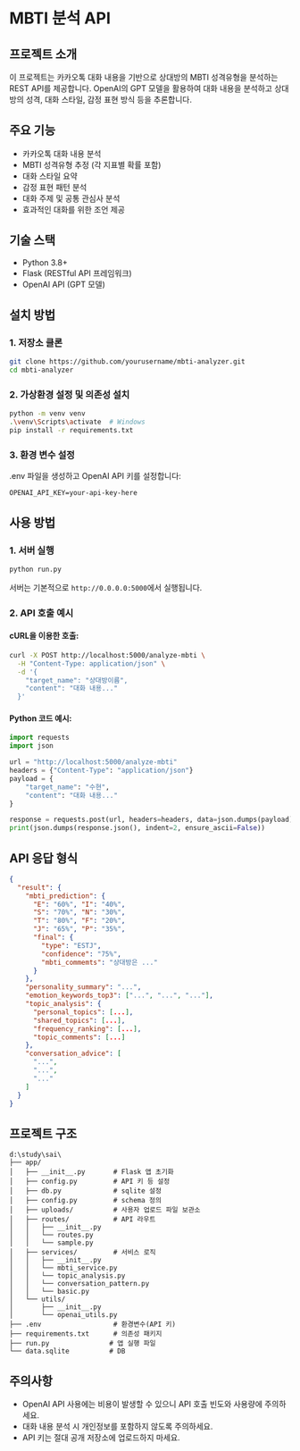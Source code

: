 # MBTI 분석 API

## 프로젝트 소개
이 프로젝트는 카카오톡 대화 내용을 기반으로 상대방의 MBTI 성격유형을 분석하는 REST API를 제공합니다. 
OpenAI의 GPT 모델을 활용하여 대화 내용을 분석하고 상대방의 성격, 대화 스타일, 감정 표현 방식 등을 추론합니다.

## 주요 기능
- 카카오톡 대화 내용 분석
- MBTI 성격유형 추정 (각 지표별 확률 포함)
- 대화 스타일 요약
- 감정 표현 패턴 분석
- 대화 주제 및 공통 관심사 분석
- 효과적인 대화를 위한 조언 제공

## 기술 스택
- Python 3.8+
- Flask (RESTful API 프레임워크)
- OpenAI API (GPT 모델)

## 설치 방법

### 1. 저장소 클론
```bash
git clone https://github.com/yourusername/mbti-analyzer.git
cd mbti-analyzer
```

### 2. 가상환경 설정 및 의존성 설치
```bash
python -m venv venv
.\venv\Scripts\activate  # Windows
pip install -r requirements.txt
```

### 3. 환경 변수 설정
.env 파일을 생성하고 OpenAI API 키를 설정합니다:
```
OPENAI_API_KEY=your-api-key-here
```

## 사용 방법

### 1. 서버 실행
```bash
python run.py
```
서버는 기본적으로 `http://0.0.0.0:5000`에서 실행됩니다.

### 2. API 호출 예시
#### cURL을 이용한 호출:
```bash
curl -X POST http://localhost:5000/analyze-mbti \
  -H "Content-Type: application/json" \
  -d '{
    "target_name": "상대방이름",
    "content": "대화 내용..."
  }'
```

#### Python 코드 예시:
```python
import requests
import json

url = "http://localhost:5000/analyze-mbti"
headers = {"Content-Type": "application/json"}
payload = {
    "target_name": "수현",
    "content": "대화 내용..."
}

response = requests.post(url, headers=headers, data=json.dumps(payload))
print(json.dumps(response.json(), indent=2, ensure_ascii=False))
```

## API 응답 형식
```json
{
  "result": {
    "mbti_prediction": {
      "E": "60%", "I": "40%",
      "S": "70%", "N": "30%",
      "T": "80%", "F": "20%",
      "J": "65%", "P": "35%",
      "final": {
        "type": "ESTJ",
        "confidence": "75%",
        "mbti_commemts": "상대방은 ..."
      }
    },
    "personality_summary": "...",
    "emotion_keywords_top3": ["...", "...", "..."],
    "topic_analysis": {
      "personal_topics": [...],
      "shared_topics": [...],
      "frequency_ranking": [...],
      "topic_comments": [...]
    },
    "conversation_advice": [
      "...",
      "...",
      "..."
    ]
  }
}
```

## 프로젝트 구조
```
d:\study\sai\
├── app/
│   ├── __init__.py       # Flask 앱 초기화
│   ├── config.py         # API 키 등 설정
│   ├── db.py             # sqlite 설정
│   ├── config.py         # schema 정의
│   ├── uploads/          # 사용자 업로드 파일 보관소
│   ├── routes/           # API 라우트
│   │   ├── __init__.py
│   │   └── routes.py
│   │   └── sample.py
│   ├── services/         # 서비스 로직
│   │   ├── __init__.py
│   │   └── mbti_service.py
│   │   └── topic_analysis.py
│   │   └── conversation_pattern.py
│   │   └── basic.py
│   └── utils/
│       ├── __init__.py
│       └── openai_utils.py
├── .env                  # 환경변수(API 키)
├── requirements.txt      # 의존성 패키지
├── run.py               # 앱 실행 파일
└── data.sqlite          # DB
```

## 주의사항
- OpenAI API 사용에는 비용이 발생할 수 있으니 API 호출 빈도와 사용량에 주의하세요.
- 대화 내용 분석 시 개인정보를 포함하지 않도록 주의하세요.
- API 키는 절대 공개 저장소에 업로드하지 마세요.